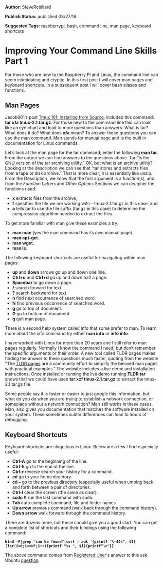 **Author:** SteveRobillard

**Publish Status:** published 03/27/16

**Suggested Tags:** raspberrypi, bash, command line, man page, keyboard shortcuts

# Improving Your Command Line Skills Part 1 #

For those who are new to the Raspberry Pi and Linux, the command line can seem intimidating and cryptic.  In this first post I will cover man pages and keyboard shortcuts. In a subsequent post I will cover bash aliases and functions.

## Man Pages ##
Jacob001’s post [Tmux 101: Installing from Source](https://raspberrypise.tumblr.com/post/141348857424/tmux-101-installing-from-source), included this command: **tar xfa tmux-2.1.tar.gz**. For those new to the command line this can look like an eye chart and lead to more questions than answers. What is tar? What does it do? What does **xfa** mean? To answer these questions you can use the man command. Man stands for manual page and is the built in documentation for Linux commands. 

Let’s look at the man page for the tar command; enter the following **man tar**. From the output we can find answers to the questions above. Tar “is the GNU version of the tar archiving utility.” OK, but what is an archive utility? Looking at the description we can see that “tar stores and extracts files from a tape or disk archive.” That is more clear; it is essentially like unzip. From the Description, we know that the first argument is a function(s), and from the *Function Letters* and *Other Options* Sections we can decipher the functions used: 

- **x** extracts files from the archive,
- **f** specifies the file we are working with - tmux-2.1.tar.gz in this case, and
- **a** tells tar to use the file suffix (tar.gz in this case) to determine the compression algorithm needed to extract the files. 

To get more familiar with man give these examples a try: 
 
- **man man** (yes the man command has its own manual page).
- **man apt-get**.
- **man wget**.
- **man ls**.

The following keyboard shortcuts are useful for navigating within man pages:

- **up** and **down** arrows go up and down one line.
- **Ctrl+u** and **Ctrl+d** go up and down half a page.
- **Spacebar** to go down a page.
- **/** search forward for text.
- **?** search backward for text.
- **n** find next occurrence of searched word.
- **N** find previous occurrence of searched word.
- **g** go to top of document.
- **G** go to bottom of document.
- **q** quit man page.

There is a second help system called info that some prefer to man. To learn more about the info command try either **man info** or **info info**. 

I have worked with Linux for more than 20 years and I still refer to man pages regularly. Normally I know the command I need, but don’t remember the specific arguments or their order. A new tool called TLDR pages makes finding the answer to these questions much faster, quoting from the website “The [TLDR pages](http://tldr-pages.github.io/) are a community effort to simplify the beloved man pages with practical examples.” The website includes a live demo and installation instructions. Once installed or running the live demo running **TLDR tar** shows that we could have used **tar xzf  tmux-2.1.tar.gz** to extract the tmux-2.1.tar.gz file.

Some people say it is faster or easier to just google this information, but what do you do when you are trying to establish a network connection, or someplace without a network connection? Man still works in these cases. Man, also gives you documentation that matches the software installed on your system. These sometimes subtle differences can lead to hours of debugging.  

## Keyboard Shortcuts ##
Keyboard shortcuts are ubiquitous in Linux. Below are a few I find especially useful:

- **Ctrl-A** go to the beginning of the line.
- **Ctrl-E** go to the end of the line.
- **Ctrl-r** reverse search your history for a command.
- **cd** go to your home directory.
- **cd –** go to the previous directory (especially useful when umping back and forth between a pair of directories.
- **Ctrl-l** clear the screen (the same as clear).
- **sudo !!** run the last command with sudo.
- **Tab** auto complete command, file and folder names
- **Up arrow** previous command (walk back through the command history).
- **Down arrow** walk forward through the command history. 

There are dozens more, but these should give you a good start. You can get a complete list of shortcuts and their bindings using the following command: 

**`bind -P|grep "can be found"|sort | awk '{printf "%-40s", $1} {for(i=6;i<=NF;i++){printf "%s ", $i}{printf"\n"}}'`**

The above command comes from [Registered User](http://askubuntu.com/questions/444708/is-there-any-manual-to-get-the-list-of-bash-shortcut-keys)'s answer to this ask Ubuntu [question](http://askubuntu.com/questions/444708/is-there-any-manual-to-get-the-list-of-bash-shortcut-keys).
